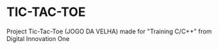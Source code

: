# TIC-TAC-TOE
Project Tic-Tac-Toe (JOGO DA VELHA) made for  "Training C/C++" from Digital Innovation One 
